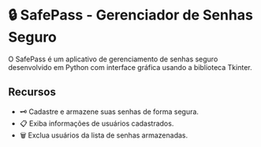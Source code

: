 # 🔒 SafePass - Gerenciador de Senhas Seguro

O SafePass é um aplicativo de gerenciamento de senhas seguro desenvolvido em Python com interface gráfica usando a biblioteca Tkinter.

## Recursos

- 🗝️ Cadastre e armazene suas senhas de forma segura.
- 📋 Exiba informações de usuários cadastrados.
- 🗑️ Exclua usuários da lista de senhas armazenadas.
